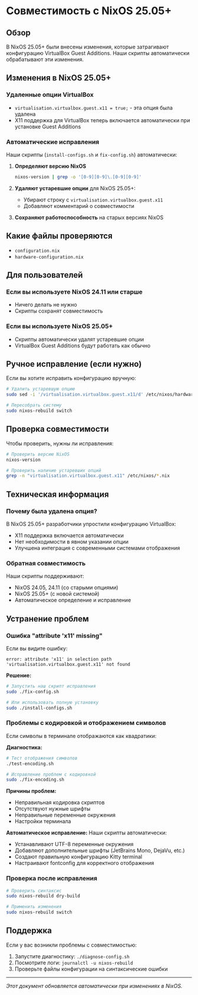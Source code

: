 # Совместимость с NixOS 25.05+

## Обзор

В NixOS 25.05+ были внесены изменения, которые затрагивают конфигурацию VirtualBox Guest Additions. Наши скрипты автоматически обрабатывают эти изменения.

## Изменения в NixOS 25.05+

### Удаленные опции VirtualBox

- `virtualisation.virtualbox.guest.x11 = true;` - эта опция была удалена
- X11 поддержка для VirtualBox теперь включается автоматически при установке Guest Additions

### Автоматические исправления

Наши скрипты (`install-configs.sh` и `fix-config.sh`) автоматически:

1. **Определяют версию NixOS**
   ```bash
   nixos-version | grep -o '[0-9][0-9]\.[0-9][0-9]'
   ```

2. **Удаляют устаревшие опции** для NixOS 25.05+:
   - Убирают строку с `virtualisation.virtualbox.guest.x11`
   - Добавляют комментарий о совместимости

3. **Сохраняют работоспособность** на старых версиях NixOS

## Какие файлы проверяются

- `configuration.nix`
- `hardware-configuration.nix`

## Для пользователей

### Если вы используете NixOS 24.11 или старше
- Ничего делать не нужно
- Скрипты сохранят совместимость

### Если вы используете NixOS 25.05+
- Скрипты автоматически удалят устаревшие опции
- VirtualBox Guest Additions будут работать как обычно

## Ручное исправление (если нужно)

Если вы хотите исправить конфигурацию вручную:

```bash
# Удалить устаревшую опцию
sudo sed -i '/virtualisation.virtualbox.guest.x11/d' /etc/nixos/hardware-configuration.nix

# Пересобрать систему
sudo nixos-rebuild switch
```

## Проверка совместимости

Чтобы проверить, нужны ли исправления:

```bash
# Проверить версию NixOS
nixos-version

# Проверить наличие устаревших опций
grep -n "virtualisation.virtualbox.guest.x11" /etc/nixos/*.nix
```

## Техническая информация

### Почему была удалена опция?

В NixOS 25.05+ разработчики упростили конфигурацию VirtualBox:
- X11 поддержка включается автоматически
- Нет необходимости в явном указании опции
- Улучшена интеграция с современными системами отображения

### Обратная совместимость

Наши скрипты поддерживают:
- NixOS 24.05, 24.11 (со старыми опциями)
- NixOS 25.05+ (с новой системой)
- Автоматическое определение и исправление

## Устранение проблем

### Ошибка "attribute 'x11' missing"

Если вы видите ошибку:
```
error: attribute 'x11' in selection path 'virtualisation.virtualbox.guest.x11' not found
```

**Решение:**
```bash
# Запустить наш скрипт исправления
sudo ./fix-config.sh

# Или использовать полную установку
sudo ./install-configs.sh
```

### Проблемы с кодировкой и отображением символов

Если символы в терминале отображаются как квадратики:

**Диагностика:**
```bash
# Тест отображения символов
./test-encoding.sh

# Исправление проблем с кодировкой
sudo ./fix-encoding.sh
```

**Причины проблем:**
- Неправильная кодировка скриптов
- Отсутствуют нужные шрифты
- Неправильные переменные окружения
- Настройки терминала

**Автоматическое исправление:**
Наши скрипты автоматически:
- Устанавливают UTF-8 переменные окружения
- Добавляют дополнительные шрифты (JetBrains Mono, DejaVu, etc.)
- Создают правильную конфигурацию Kitty terminal
- Настраивают fontconfig для корректного отображения

### Проверка после исправления

```bash
# Проверить синтаксис
sudo nixos-rebuild dry-build

# Применить изменения
sudo nixos-rebuild switch
```

## Поддержка

Если у вас возникли проблемы с совместимостью:

1. Запустите диагностику: `./diagnose-config.sh`
2. Посмотрите логи: `journalctl -u nixos-rebuild`
3. Проверьте файлы конфигурации на синтаксические ошибки

---

*Этот документ обновляется автоматически при изменениях в NixOS.*
